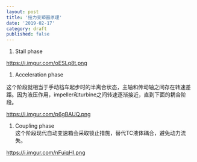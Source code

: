 ```yaml
---
layout: post
title: '扭力变矩器原理'
date: '2019-02-17'
category: draft
published: false
---
```


1. Stall phase  

https://i.imgur.com/oESLq8t.png

1. Acceleration phase  

这个阶段就相当于手动档车起步时的半离合状态，主轴和传动轴之间存在转速差距。因为液压作用，impeller和turbine之间转速逐渐接近，直到下面的耦合阶段。

https://i.imgur.com/p6gBAUQ.png

1. Coupling phase  
这个阶段现代自动变速箱会采取锁止措施，替代TC液体耦合，避免动力流失。

https://i.imgur.com/nFuiqHI.png
